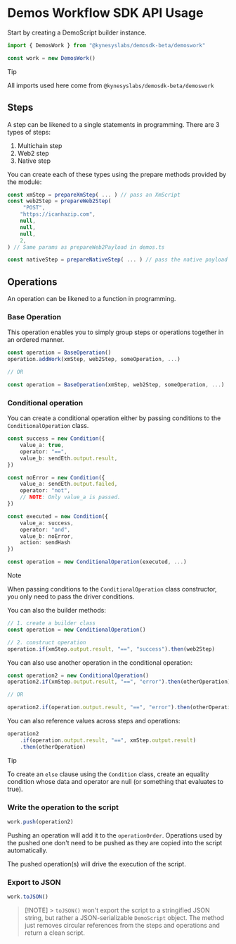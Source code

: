 # Demos Workflow SDK API Usage

Start by creating a DemoScript builder instance.

```ts
import { DemosWork } from "@kynesyslabs/demosdk-beta/demoswork"

const work = new DemosWork()
```

> [!TIP]
> All imports used here come from `@kynesyslabs/demosdk-beta/demoswork`

## Steps

A step can be likened to a single statements in programming. There are 3 types of steps:

1. Multichain step
2. Web2 step
3. Native step

You can create each of these types using the prepare methods provided by the module:

```ts
const xmStep = prepareXmStep( ... ) // pass an XmScript
const web2Step = prepareWeb2Step(
     "POST",
    "https://icanhazip.com",
    null,
    null,
    null,
    2,
) // Same params as prepareWeb2Payload in demos.ts

const nativeStep = prepareNativeStep( ... ) // pass the native payload
```

## Operations

An operation can be likened to a function in programming.

### Base Operation

This operation enables you to simply group steps or operations together in an ordered manner.

```ts
const operation = BaseOperation()
operation.addWork(xmStep, web2Step, someOperation, ...)

// OR

const operation = BaseOperation(xmStep, web2Step, someOperation, ...)
```

### Conditional operation

You can create a conditional operation either by passing conditions to the `ConditionalOperation` class.

```ts
const success = new Condition({
    value_a: true,
    operator: "==",
    value_b: sendEth.output.result,
})

const noError = new Condition({
    value_a: sendEth.output.failed,
    operator: "not",
    // NOTE: Only value_a is passed.
})

const executed = new Condition({
    value_a: success,
    operator: "and",
    value_b: noError,
    action: sendHash
})

const operation = new ConditionalOperation(executed, ...)
```

> [!NOTE]
>
> When passing conditions to the `ConditionalOperation` class constructor, you only need to pass the driver conditions.

You can also the builder methods:

```ts
// 1. create a builder class
const operation = new ConditionalOperation()

// 2. construct operation
operation.if(xmStep.output.result, "==", "success").then(web2Step)
```

You can also use another operation in the conditional operation:

```ts
const operation2 = new ConditionalOperation()
operation2.if(xmStep.output.result, "==", "error").then(otherOperation)

// OR

operation2.if(operation.output.result, "==", "error").then(otherOperation)
```

You can also reference values across steps and operations:

```ts
operation2
    .if(operation.output.result, "==", xmStep.output.result)
    .then(otherOperation)
```

> [!TIP]
> To create an `else` clause using the `Condition` class, create an equality condition whose data and operator are null (or something that evaluates to true).

### Write the operation to the script

```ts
work.push(operation2)
```

Pushing an operation will add it to the `operationOrder`. Operations used by the pushed one don't need to be pushed as they are copied into the script automatically.

The pushed operation(s) will drive the execution of the script.

### Export to JSON

```ts
work.toJSON()
```

> [!NOTE] > `toJSON()` won't export the script to a stringified JSON string, but rather a JSON-serializable `DemoScript` object. The method just removes circular references from the steps and operations and return a clean script.
